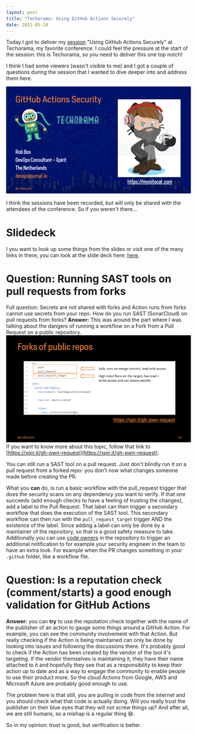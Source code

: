 ```yaml
---
layout: post
title: "Techorama: Using GitHub Actions Securely"
date: 2021-05-18
---
```


Today I got to deliver my [session](https://techorama.nl/speakers/session/how-to-secure-your-github-actions/) "Using GitHub Actions Securely" at Techorama, my favorite conference. I could feel the pressure at the start of the session: this is Techorama, so you need to deliver this one top notch!

I think I had some viewers (wasn't visible to me) and I got a couple of questions during the session that I wanted to dive deeper into and address them here. 

![](../images/20210518/20210518_MyOctocat.png)

I think the sessions have been recorded, but will only be shared with the attendees of the conference. So if you weren't there...

# Slidedeck
I you want to look up some things from the slides or visit one of the many links in there, you can look at the slide deck here:
[here](../slides/20210518%20GitHub%20Actions%20security%20Techorama.pdf).

# Question: Running SAST tools on pull requests from forks
Full question: Secrets are not shared with forks and Action runs from forks cannot use secrets from your repo. How do you run SAST (SonarCloud) on pull requests from forks?
**Answer:**
This was around the part where I was talking about the dangers of running a workflow on a Fork from a Pull Request on a public repository.  
![Image of workflow triggers as play: pull_request_target most importantly](../images/20210518/20210518_ForkTriggers.png)  
If you want to know more about this topic, follow that link to [https://xpir.it/gh-pwn-request](https://xpir.it/gh-pwn-request).

You can still run a SAST tool on a pull request. Just don't blindly run it on a pull request from a forked repo: you don't now what changes someone made before creating the PR. 

What you **can** do, is run a basic workflow with the pull_request trigger that does the security scans on any dependency you want to verify. If that one succeeds (add enough checks to have a feeling of trusting the changes), add a label to the Pull Request.
That label can then trigger a secondary workflow that does the execution of the SAST tool. This secondary workflow can then run with the `pull_request_target` trigger AND the existence of the label. Since adding a label can only be done by a maintainer of the repository, so that is a good safety measure to take.
Additionally you can use [code owners](https://docs.github.com/en/github/creating-cloning-and-archiving-repositories/about-code-owners) in the repository to trigger an additional notification to for example your security engineer in the team to have an extra look. For example when the PR changes something in your `.github` folder, like a workflow file.


# Question: Is a reputation check (comment/starts) a good enough validation for GitHub Actions
**Answer:** you can __try__ to use the reputation check together with the name of the publisher of an action to gauge some things around a GitHub Action. For example, you can see the community involvement with that Action. But really checking if the Action is being maintained can only be done by looking into issues and following the discussions there. It's probably good to check if the Action has been created by the vendor of the tool it's targeting. If the vendor themselves is maintaining it, they have their name attached to it and hopefully they see that as a responsibility to keep their action up to date and as a way to engage the community to enable people to use their product more. So the cloud Actions from Google, AWS and Microsoft Azure are probably good enough to use.

The problem here is that still, you are pulling in code from the internet and you should check what that code is actually doing. Will you really trust the publisher on their blue eyes that they will not screw things up? And after all, we are still humans, so a mishap is a regular thing 😄.

So in my opinion: trust is good, but verification is better.